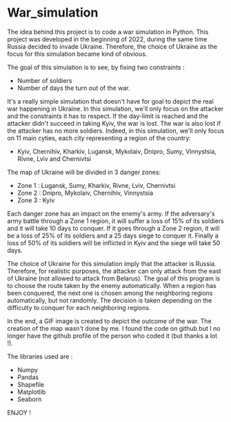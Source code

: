 # War_simulation
The idea behind this project is to code a war simulation in Python. This project was developed in the beginning of 2022, during the same time Russia decided to invade Ukraine. Therefore, the choice of Ukraine as the focus for this simulation became kind of obvious.

The goal of this simulation is to see, by fixing two constraints :
- Number of soldiers
- Number of days
the turn out of the war. 

It's a really simple simulation that doesn't have for goal to depict the real war happening in Ukraine. In this simulation, we'll only focus on the attacker and the constraints it has to respect. If the day-limit is reached and the attacker didn't succeed in taking Kyiv, the war is lost. The war is also lost if the attacker has no more soldiers. Indeed, in this simulation, we'll only focus on 11 main cyties, each city representing a region of the country:
- Kyiv, Chernihiv, Kharkiv, Lugansk, Mykolaiv, Dnipro, Sumy, Vinnystsia, Rivne, Lviv and Chernivtsi

The map of Ukraine will be divided in 3 danger zones:
- Zone 1 : Lugansk, Sumy, Kharkiv, Rivne, Lviv, Chernivtsi
- Zone 2 : Dnipro, Mykolaiv, Chernihiv, Vinnystsia
- Zone 3 : Kyiv

Each danger zone has an impact on the enemy's army. If the adversary's army battle through a Zone 1 region, it will suffer a loss of 15% of its soldiers and it will take 10 days to conquer. If it goes through a Zone 2 region, it will be a loss of 25% of its soldiers and a 25 days siege to conquer it. Finally a loss of 50% of its soldiers will be inflicted in Kyiv and the siege will take 50 days.

The choice of Ukraine for this simulation imply that the attacker is Russia. Therefore, for realistic purposes, the attacker can only attack from the east of Ukraine (not allowed to attack from Belarus). The goal of this program is to choose the route taken by the enemy automatically. When a region has been conquered, the next one is chosen among the neighboring regions automatically, but not randomly. The decision is taken depending on the difficulty to conquer for each neighboring regions.

In the end, a GIF image is created to depict the outcome of the war. The creation of the map wasn't done by me. I found the code on github but I no longer have the github profile of the person who coded it (but thanks a lot !).

The libraries used are :
- Numpy
- Pandas
- Shapefile
- Matplotlib
- Seaborn

ENJOY ! 
